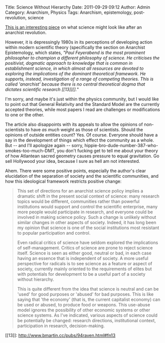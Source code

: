 Title: Science Without Hierarchy
Date: 2011-09-29 09:12
Author: Admin
Category: Anarchism, Physics
Tags: Anarchism, epistemology, post-revolution, science

[This is an interesting piece][] on what science might look like after
an anarchist revolution.

However, it is depressingly 1980s in its perceptions of developing
action within modern scientific theory (specifically the section on
Anarchist Epistemology, which states, *"Paul Feyerabend is the most
prominent philosopher to champion a different philosophy of science. He
criticises the positivist, dogmatic approach to knowledge that is common
in establishment science, in which almost all resources are devoted to
exploring the implications of the dominant theoretical framework. He
supports, instead, investigation of a range of competing theories. This
is called 'anarchist' because there is no central theoretical dogma that
dictates scientific research [[13]][].*"

I'm sorry, and maybe it's just within the physics community, but I would
like to point out that General Relativity and the Standard Model are the
currently accepted theories, while most papers I read are challenges or
modifications to one or the other.

The article also disappoints with its appeals to allow the opinions of
non-scientists to have *as much* weight as those of scientists. Should
the opinions of outside entities count? Yes. Of course. Everyone should
have a say in the development of things which effect the community as a
whole. But -- and I'll apologize again -- sorry,
hippie-bro-dude-number-387-who-smokes-too-much-DMT, you don't fucking
get to tell me about your theory of how Atlantean sacred geometry causes
pressure to equal gravitation. Go sell Hollywood your idea, because I
sure as hell am not interested.

Ahem. There were some positive points, especially the author's clear
elucidation of the separation of society and the scientific communities,
and how this ideological framework restricts positive change:

> This set of directions for an anarchist science policy implies a
> dramatic shift in the present social context of science: many research
> topics would be different, communities rather than powerful
> institutions would support and control the scientific enterprise, many
> more people would participate in research, and everyone could be
> involved in making science policy. Such a change is unlikely without
> similar changes in other aspects of society. Indeed, it has long been
> my opinion that science is one of the social institutions most
> resistant to popular participation and control.
>
> Even radical critics of science have seldom explored the implications
> of self-management. Critics of science are prone to reject science
> itself. Science is seen as either good, neutral or bad, in each case
> having an essence that is independent of society. A more useful
> perspective for radicals is to see science as a feature or aspect of
> society, currently mainly oriented to the requirements of elites but
> with potentials for development to be a useful part of a society
> without hierarchy.
>
> This is quite different from the idea that science is neutral and can
> be 'used' for good purposes or 'abused' for bad purposes. This is like
> saying that 'the economy' (that is, the current capitalist economy)
> can be used or abused, to produce food or weapons. This use-abuse
> model ignores the possibility of other economic systems or other
> science systems. As I've indicated, various aspects of science could
> be potentially be changed: research directions, institutional context,
> participation in research, decision-making.

  [This is an interesting piece]: http://www.bmartin.cc/pubs/94raven.html
  [[13]]: http://www.bmartin.cc/pubs/94raven.html#fn13
